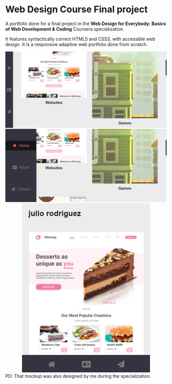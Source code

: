 # Web Design Course Final project

A portfolio done for a final project in the **Web Design for Everybody: Basics of Web Development & Coding** Coursera specialization.

It features syntactically correct HTML5 and CSS3, with accessible web design. It is a responsive adaptive web portfolio done from scratch.

<div style="text-align:center"><img src="./README Images/S1.jpg" alt="splash screen" width="800"/></div>

<div style="text-align:center"><img src="./README Images/S2.jpg" alt="splash screen" width="800"/></div>

<div style="text-align:center"><img src="./README Images/S3.jpg" alt="splash screen" width="400"/></div>
PD: That mockup was also designed by me during the specialization.
